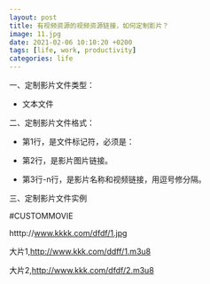 ```yaml
---
layout: post
title: 有视频资源的视频资源链接，如何定制影片？
image: 11.jpg
date: 2021-02-06 10:10:20 +0200
tags: [life, work, productivity]
categories: life
---
```

一、定制影片文件类型：

* 文本文件

二、定制影片文件格式：
* 第1行，是文件标记符，必须是：

* 第2行，是影片图片链接。
* 第3行-n行，是影片名称和视频链接，用逗号修分隔。

三、定制影片文件实例

#CUSTOMMOVIE

htttp://www.kkkk.com/dfdf/1.jpg

大片1,http://www.kkk.com/ddff/1.m3u8

大片2,http://www.kkk.com/dfdf/2.m3u8
